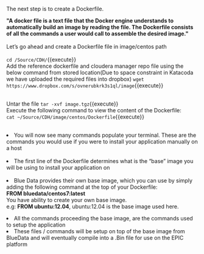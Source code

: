 The next step is to create a Dockerfile. 
<br>

<strong>"A docker file is a text file that the Docker engine understands to automatically build an image by reading the file. The Dockerfile consists of all the commands a user would call to assemble the desired image."</strong>
<br>
<br>
Let’s go ahead and create a Dockerfile file in image/centos path
<br>
<br>`cd /Source/CDH/`{{execute}}
<br>Add the reference dockerfile and cloudera manager repo file using the below command from stored location(Due to space constraint in Katacoda we have uploaded the required files into dropbox)
`wget https://www.dropbox.com/s/ovnerubkrk3s1ql/image`{{execute}}

<br>Untar the file
`tar -xvf image.tgz`{{execute}}
<br>Execute the following command to view the content of the Dockerfile:
<br>`cat ~/Source/CDH/image/centos/Dockerfile`{{execute}}<br>
<br><li>You will now see many commands populate your terminal. These are the commands you would use if you were to install your application manually on a host  
<br><li>The first line of the Dockerfile determines what is the “base” image you will be using to install your application on
<br>
<br><li>Blue Data provides their own base image, which you can use by simply adding the following command at the top of your Dockerfile: 
<br><b>FROM bluedata/centos7:latest</b><br>
You have ability to create your own base image.<br>
e.g: <b>FROM ubuntu:12.04</b>, ubuntu:12.04 is the base image used here.
<br>
<li>All the commands proceeding the base image, are the commands used to setup the application  

<li>These files / commands will be setup on top of the base image from BlueData and will eventually compile into a .Bin file for use on the EPIC platform 

